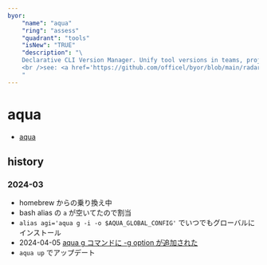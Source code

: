 ```yaml
---
byor:
    "name": "aqua"
    "ring": "assess"
    "quadrant": "tools"
    "isNew": "TRUE"
    "description": "\
    Declarative CLI Version Manager. Unify tool versions in teams, projects, and CI. Easy, painless, and secure.\
    <br />see: <a href='https://github.com/officel/byor/blob/main/radar/tools/aqua.md'>note</a>\
    "
---
```


# aqua

- [aqua](https://aquaproj.github.io/)

## history

### 2024-03

- homebrew からの乗り換え中
- bash alias の `a` が空いてたので割当
- `alias agi='aqua g -i -o $AQUA_GLOBAL_CONFIG'` でいつでもグローバルにインストール
- 2024-04-05 [aqua g コマンドに -g option が追加された](https://zenn.dev/shunsuke_suzuki/scraps/756e2e35694449#comment-48d165a672ddc3)
- `aqua up` でアップデート

